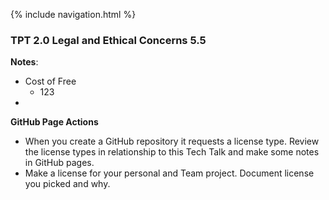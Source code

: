 {% include navigation.html %}
### TPT 2.0 Legal and Ethical Concerns 5.5
**Notes**:
- Cost of Free
  - 123
-  

**GitHub Page Actions**
- When you create a GitHub repository it requests a license type. Review the license types in relationship to this Tech Talk and make some notes in GitHub pages.
- Make a license for your personal and Team project. Document license you picked and why.

